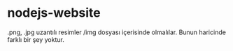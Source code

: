 # nodejs-website
.png, .jpg uzantılı resimler /img dosyası içerisinde olmalılar. Bunun haricinde farklı bir şey yoktur.
